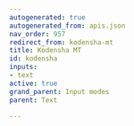 ```yaml
---
autogenerated: true
autogenerated_from: apis.json
nav_order: 957
redirect_from: kodensha-mt
title: Kodensha MT
id: kodensha
inputs:
- text
active: true
grand_parent: Input modes
parent: Text

---
```


